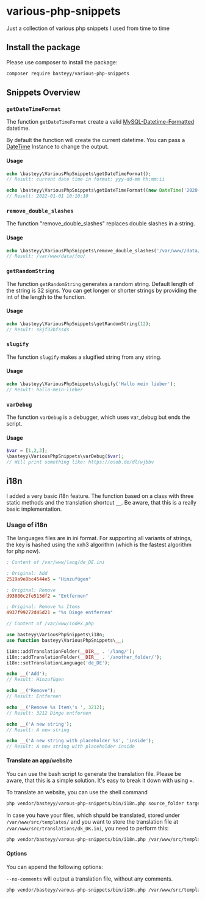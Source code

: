 # various-php-snippets

Just a collection of various php snippets I used from time to time

## Install the package

Please use composer to install the package:

```bash
composer require basteyy/various-php-snippets
```

## Snippets Overview

### `getDateTimeFormat`

The function `getDateTimeFormat` create a valid [MySQL-Datetime-Formatted](https://dev.mysql.com/doc/refman/8.0/en/datetime.html) datetime.

By default the function will create the current datetime. You can pass a [DateTime](https://www.php.net/manual/en/class.datetime) Instance to change the output.

#### Usage
```php
echo \basteyy\VariousPhpSnippets\getDateTimeFormat();
// Result: current date time in format: yyy-dd-mm hh:mm:ii

echo \basteyy\VariousPhpSnippets\getDateTimeFormat((new DateTime('2020-01-01 10:10:10'))->modify('+2 years'));
// Result: 2022-01-01 10:10:10
```

### `remove_double_slashes`

The function "remove_double_slashes" replaces double slashes in a string.

#### Usage

```php
echo \basteyy\VariousPhpSnippets\remove_double_slashes('/var/www//data//foo//');
// Result: /var/www/data/foo/
```

### `getRandomString` 

The function `getRandomString` generates a random string. Default length of the string is 32 signs. You can get longer or shorter strings by providing the int of the length to 
the function.

#### Usage

```php
echo \basteyy\VariousPhpSnippets\getRandomString(12);
// Result: skjf33bfssds
```

### `slugify`

The function `slugify` makes a slugified string from any string.

#### Usage

```php
echo \basteyy\VariousPhpSnippets\slugify('Hallo mein lieber');
// Result: hallo-mein-lieber
```

### `varDebug`

The function `varDebug` is a debugger, which uses var_debug but ends the script.

#### Usage

```php
$var = [1,2,3];
\basteyy\VariousPhpSnippets\varDebug($var);
// Will print something like: https://osob.de/dl/wjbbv
```

## i18n

I added a very basic i18n feature. The function based on a class with three static methods and the translation shortcut `__`. Be aware, that this is a really basic implementation.

### Usage of i18n

The languages files are in ini format. For supporting all variants of strings, the key is hashed using the xxh3 algorithm (which is the fastest algorithm for php now).

```ini
; Content of /var/www/lang/de_DE.ini

; Original: Add 
2519a9e8bc4544e5 = "Hinzufügen"

; Original: Remove
d93080c2fe513df2 = "Entfernen"

; Original: Remove %s Items
4937f99272d45d21 = "%s Dinge entfernen"
```

```php
// Content of /var/www/index.php

use basteyy\VariousPhpSnippets\i18n;
use function basteyy\VariousPhpSnippets\__;

i18n::addTranslationFolder(__DIR__ . '/lang/');
i18n::addTranslationFolder(__DIR__ . '/another_folder/');
i18n::setTranslationLanguage('de_DE');

echo __('Add');
// Result: Hinzufügen

echo __("Remove");
// Result: Entfernen

echo __('Remove %s Item\'s ', 3212);
// Result: 3212 Dinge entfernen

echo __('A new string');
// Result: A new string

echo __('A new string with placeholder %s', 'inside');
// Result: A new string with placeholder inside
```

#### Translate an app/website

You can use the bash script to generate the translation file. Please be aware, that this is a simple solution. It's easy to break it down with using `=`.

To translate an website, you can use the shell command

```bash
php vendor/basteyy/varous-php-snippets/bin/i18n.php source_folder target_file options --no-comments
```

In case you have your files, which shpuld be translated, stored under `/var/www/src/templates/` and you want to store the translation file at `/var/www/src/translations/dk_DK.ini`, you need to perform this:

```bash
php vendor/basteyy/varous-php-snippets/bin/i18n.php /var/www/src/templates/ /var/www/src/translations/dk_DK.ini
```

#### Options

You can append the following options:

`--no-comments` will output a translation file, without any comments. 


```bash
php vendor/basteyy/varous-php-snippets/bin/i18n.php /var/www/src/templates/ /var/www/src/translations/dk_DK.ini --no-comments
```

